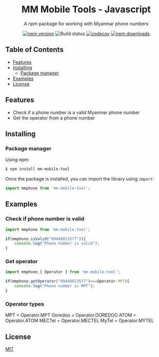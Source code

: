<h1 align="center">
   MM Mobile Tools - Javascript
</h1>

<p align="center">A npm package for working with Myanmar phone numbers</p>

<div align="center">

[![npm version](https://img.shields.io/npm/v/mm-mobile-tool.svg?style=flat-square)](https://www.npmjs.org/package/mm-mobile-tool)
![Build status](https://github.com/lwinmoehein/MM-Mobiile-Tools-JS/actions/workflows/ci.yml/badge.svg)
[![codecov](https://codecov.io/gh/lwinmoehein/MM-Mobile-Tools-JS/graph/badge.svg?token=YVS9A98YJQ)](https://codecov.io/gh/lwinmoehein/MM-Mobile-Tools-JS)
[![npm downloads](https://img.shields.io/npm/dm/mm-mobile-tool.svg?style=flat-square)](https://npm-stat.com/charts.html?package=mm-mobile-tool)

</div>

## Table of Contents

  - [Features](#features)
  - [Installing](#installing)
    - [Package manager](#package-manager)
  - [Examples](#examples)
  - [License](#license)
## Features

- Check if a phone number is a valid Myanmar phone number 
- Get the operator from a phone number

## Installing

### Package manager

Using npm:

```bash
$ npm install mm-mobile-tool 
```

Once the package is installed, you can import the library using `import`: 

```js
import mmphone from 'mm-mobile-tool';
```

## Examples

### Check if phone number is valid

```js
import mmphone from 'mm-mobile-tool';

if(mmphone.isValid("09440813577")){
    console.log("Phone number is valid");
}
```
### Get operator

```js
import mmphone,{ Operator } from 'mm-mobile-tool';

if(mmphone.getOperator("09440813577")===Operator.MPT){
    console.log("Phone number is MPT"); 
}
```

### Operator types

MPT = Operator.MPT
Ooredoo = Operator.OOREDOO
ATOM = Operator.ATOM
MECTel = Operator.MECTEL
MyTel = Operator.MYTEL

## License

[MIT](LICENSE)
